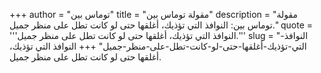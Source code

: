 +++
author = "توماس بين"
title = "مقولة توماس بين"
description = "مقولة توماس بين: النوافذ التي تؤذيك، أغلقها حتى لو كانت تطل على منظر جميل."
quote = '''النوافذ التي تؤذيك، أغلقها حتى لو كانت تطل على منظر جميل.''' 
slug = "النوافذ-التي-تؤذيك-أغلقها-حتى-لو-كانت-تطل-على-منظر-جميل"
+++
النوافذ التي تؤذيك، أغلقها حتى لو كانت تطل على منظر جميل.
